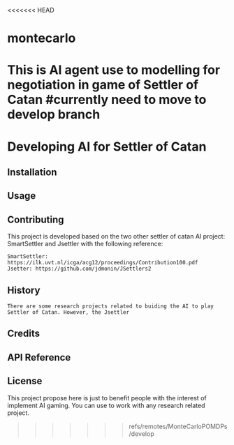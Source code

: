 <<<<<<< HEAD
# montecarlo
This is AI agent use to modelling for negotiation in game of Settler of Catan
#currently need to move to develop branch
=======
# Developing AI for Settler of Catan



## Installation

  

## Usage



## Contributing

  This project is developed based on the two other settler of catan AI project: SmartSettler and Jsettler with the following reference:
  
    SmartSettler: https://ilk.uvt.nl/icga/acg12/proceedings/Contribution100.pdf
    Jsetter: https://github.com/jdmonin/JSettlers2
 
## History

    There are some research projects related to buiding the AI to play Settler of Catan. However, the Jsettler 

## Credits

    

## API Reference

    

## License

This project propose here is just to benefit people with the interest of implement AI gaming. You can use to work with any research related project.
>>>>>>> refs/remotes/MonteCarloPOMDPs/develop
